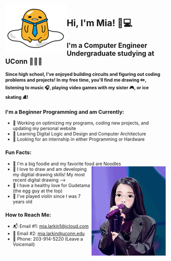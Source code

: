 <img src="gudetama-tie.png" align="left" height="150" display="inline"/>  


# Hi, I'm Mia! 👋💻
## I'm a Computer Engineer Undergraduate studying at UConn 💙🩵🤍  



#### Since high school, I've enjoyed building circuits and figuring out coding problems and projects! In my free time, you'll find me drawing ✏️, listening to music 🎧, playing video games with my sister 🎮, or ice skating ⛸️!  

### I'm a Beginner Programming and am Currently:  
* 🔭 Working on optimizing my programs, coding new projects, and updating my personal website
* 🌱 Learning Digital Logic and Design and Computer Architecture
* 🤔 Looking for an internship in either Programming or Hardware



  
### Fun Facts: 
* 🍜 I'm a big foodie and my favorite food are Noodles <img src="iu.jpg" align="right" height="280" display="inline"/>  
* 🎨 I love to draw and am developing my digitial drawing skills! My most recent digital drawing -->
* 🍳 I have a healthy love for Gudetama (the egg guy at the top)
* 🎻 I've played violin since I was 7 years old 


### How to Reach Me: 

* 📬 Email #1: mia.larkin1@icloud.com
* 📨 Email #2: mia.larkin@uconn.edu
* 📱 Phone: 203-914-5220 (Leave a Voicemail)
